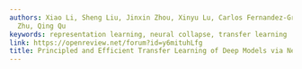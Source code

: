```yaml
---
authors: Xiao Li, Sheng Liu, Jinxin Zhou, Xinyu Lu, Carlos Fernandez-Granda, Zhihui
  Zhu, Qing Qu
keywords: representation learning, neural collapse, transfer learning
link: https://openreview.net/forum?id=y6mituhLfg
title: Principled and Efficient Transfer Learning of Deep Models via Neural Collapse
---
```

